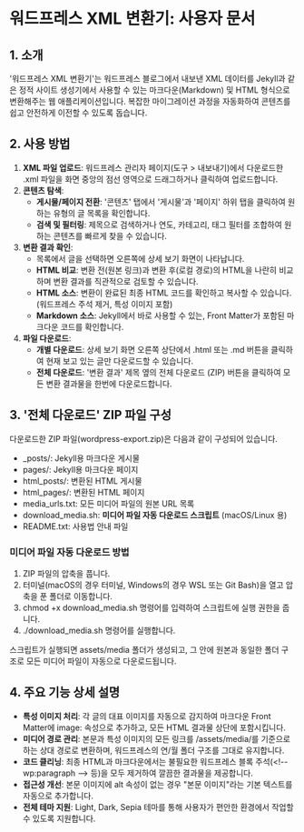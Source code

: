 # **워드프레스 XML 변환기: 사용자 문서**

## **1\. 소개**

'워드프레스 XML 변환기'는 워드프레스 블로그에서 내보낸 XML 데이터를 Jekyll과 같은 정적 사이트 생성기에서 사용할 수 있는 마크다운(Markdown) 및 HTML 형식으로 변환해주는 웹 애플리케이션입니다. 복잡한 마이그레이션 과정을 자동화하여 콘텐츠를 쉽고 안전하게 이전할 수 있도록 돕습니다.

## **2\. 사용 방법**

1. **XML 파일 업로드**: 워드프레스 관리자 페이지(도구 \> 내보내기)에서 다운로드한 .xml 파일을 화면 중앙의 점선 영역으로 드래그하거나 클릭하여 업로드합니다.  
2. **콘텐츠 탐색**:  
   * **게시물/페이지 전환**: '콘텐츠' 탭에서 '게시물'과 '페이지' 하위 탭을 클릭하여 원하는 유형의 글 목록을 확인합니다.  
   * **검색 및 필터링**: 제목으로 검색하거나 연도, 카테고리, 태그 필터를 조합하여 원하는 콘텐츠를 빠르게 찾을 수 있습니다.  
3. **변환 결과 확인**:  
   * 목록에서 글을 선택하면 오른쪽에 상세 보기 화면이 나타납니다.  
   * **HTML 비교**: 변환 전(원본 링크)과 변환 후(로컬 경로)의 HTML을 나란히 비교하며 변환 결과를 직관적으로 검토할 수 있습니다.  
   * **HTML 소스**: 변환이 완료된 최종 HTML 코드를 확인하고 복사할 수 있습니다. (워드프레스 주석 제거, 특성 이미지 포함)  
   * **Markdown 소스**: Jekyll에서 바로 사용할 수 있는, Front Matter가 포함된 마크다운 코드를 확인합니다.  
4. **파일 다운로드**:  
   * **개별 다운로드**: 상세 보기 화면 오른쪽 상단에서 .html 또는 .md 버튼을 클릭하여 현재 보고 있는 글만 다운로드할 수 있습니다.  
   * **전체 다운로드**: '변환 결과' 제목 옆의 전체 다운로드 (ZIP) 버튼을 클릭하여 모든 변환 결과물을 한번에 다운로드합니다.

## **3\. '전체 다운로드' ZIP 파일 구성**

다운로드한 ZIP 파일(wordpress-export.zip)은 다음과 같이 구성되어 있습니다.

* \_posts/: Jekyll용 마크다운 게시물  
* pages/: Jekyll용 마크다운 페이지  
* html\_posts/: 변환된 HTML 게시물  
* html\_pages/: 변환된 HTML 페이지  
* media\_urls.txt: 모든 미디어 파일의 원본 URL 목록  
* download\_media.sh: **미디어 파일 자동 다운로드 스크립트** (macOS/Linux 용)  
* README.txt: 사용법 안내 파일

### 미디어 파일 자동 다운로드 방법

1. ZIP 파일의 압축을 풉니다.  
2. 터미널(macOS의 경우 터미널, Windows의 경우 WSL 또는 Git Bash)을 열고 압축을 푼 폴더로 이동합니다.  
3. chmod \+x download\_media.sh 명령어를 입력하여 스크립트에 실행 권한을 줍니다.  
4. ./download\_media.sh 명령어를 실행합니다.

스크립트가 실행되면 assets/media 폴더가 생성되고, 그 안에 원본과 동일한 폴더 구조로 모든 미디어 파일이 자동으로 다운로드됩니다.

## **4\. 주요 기능 상세 설명**

* **특성 이미지 처리**: 각 글의 대표 이미지를 자동으로 감지하여 마크다운 Front Matter에 image: 속성으로 추가하고, 모든 HTML 결과물 상단에 포함시킵니다.  
* **미디어 경로 관리**: 본문과 특성 이미지의 모든 링크를 /assets/media/를 기준으로 하는 상대 경로로 변환하며, 워드프레스의 연/월 폴더 구조를 그대로 유지합니다.  
* **코드 클리닝**: 최종 HTML과 마크다운에서는 불필요한 워드프레스 블록 주석(\<\!-- wp:paragraph \--\> 등)을 모두 제거하여 깔끔한 결과물을 제공합니다.  
* **접근성 개선**: 본문 이미지에 alt 속성이 없는 경우 "본문 이미지"라는 기본 텍스트를 자동으로 추가합니다.  
* **전체 테마 지원**: Light, Dark, Sepia 테마를 통해 사용자가 편안한 환경에서 작업할 수 있도록 지원합니다.
